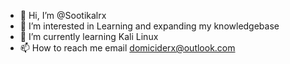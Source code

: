 - 👋 Hi, I’m @Sootikalrx
- 👀 I’m interested in Learning and expanding my knowledgebase
- 🌱 I’m currently learning Kali Linux
- 📫 How to reach me email domiciderx@outlook.com

<!---
Sootikalrx/Sootikalrx is a ✨ special ✨ repository because its `README.md` (this file) appears on your GitHub profile.
You can click the Preview link to take a look at your changes.
--->
